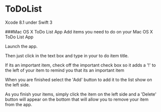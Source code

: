 # ToDoList
Xcode 8.1 under Swift 3

###Mac OS X ToDo List App
Add items you need to do on your Mac OS X ToDo List App

Launch the app.

Then just click in the text box and type in your to do item title.

If its an important item, check off the important check box so it adds a '!' to the left of your item to 
remind you that its an important item

When you are finished select the 'Add' button to add it to the list show on the left side.

As you finish your items, simply click the item on the left side and a 'Delete' button will appear
on the bottom that will allow you to remove your item from the app.
